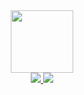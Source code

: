 <div id="header" align="center">
  <img src="https://media.giphy.com/media/M9gbBd9nbDrOTu1Mqx/giphy.gif" width="100"/>
</div>
<div id="header" align="center">
  <a href="https://t.me/SKYWHYWALKER4">
    <img src="https://img.shields.io/badge/Telegram-blue?logo=Telegram&logoColor=white&style=for-the-badge"/>
  </a>
  <a href="https://discordapp.com/users/alex_proger45">
    <img src="https://img.shields.io/badge/Discord-red?logo=Discord&logoColor=white&style=for-the-badge"/>
  </a>
</div>
